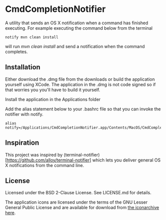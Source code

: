 # CmdCompletionNotifier

A utility that sends an OS X notification when a command has finished
executing. For example executing the command below from the terminal

    notify mvn clean install

will run *mvn clean install* and send a notification when the command
completes.

## Installation

Either download the .dmg file from the downloads or build the application
yourself using XCode. The application in the .dmg is not code signed so if
that worries you you'll have to build it yourself.

Install the application in the Applications folder

Add the alias statement below to your .bashrc file so that you can invoke
the notifier with notify.

    alias notify=/Applications/CmdCompletionNotifier.app/Contents/MacOS/CmdCompletionNotifier

## Inspiration

This project was inspired by (terminal-notifier)[https://github.com/alloy/terminal-notifier] 
which lets you deliver general OS X notifications from the command line.

## License

Licensed under the BSD 2-Clause License. See LICENSE.md for details.

The application icons are licensed under the terms of the GNU Lesser General Public License
and are available for download from [the iconarchive here](http://www.iconarchive.com/show/oxygen-icons-by-oxygen-icons.org/Apps-preferences-desktop-notification-icon.html).



